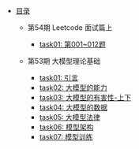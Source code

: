 - [目录](README.md)
    - 第54期 Leetcode 面试篇上
        - [task01: 第001~012题](Q54_leetcode_interview_1/task01.md)

    - 第53期 大模型理论基础
        - [task01: 引言](Q53_llm_theory/task01.md)
        - [task02: 大模型的能力](Q53_llm_theory/task02.md)
        - [task03: 大模型的有害性-上下](Q53_llm_theory/task03.md)
        - [task04: 大模型的数据](Q53_llm_theory/task04.md)
        - [task05: 大模型法律](Q53_llm_theory/task05.md)
        - [task06: 模型架构](Q53_llm_theory/task06.md)
        - [task07: 模型训练](Q53_llm_theory/task07.md)